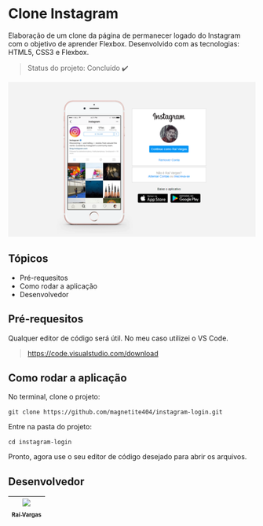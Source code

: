 # Clone Instagram
Elaboração de um clone da página de permanecer logado do Instagram com o objetivo de aprender Flexbox. Desenvolvido com as tecnologias: HTML5, CSS3 e Flexbox.

> Status do projeto: Concluído :heavy_check_mark:

<img alt="Instagram tela" src="https://github.com/magnetite404/instagram-login/blob/master/img/tela-git.png" width="800px" />

## Tópicos
- Pré-requesitos
- Como rodar a aplicação
- Desenvolvedor


## Pré-requesitos
 Qualquer editor de código será útil. No meu caso utilizei o VS Code.
 > https://code.visualstudio.com/download
 
 ## Como rodar a aplicação
 No terminal, clone o projeto: 
 
```
git clone https://github.com/magnetite404/instagram-login.git
```

Entre na pasta do projeto:  

```
cd instagram-login
```

Pronto, agora use o seu editor de código desejado para abrir os arquivos.


## Desenvolvedor
[<img src="https://avatars3.githubusercontent.com/u/51307755?s=400&u=5233bfad8c4beeea2fa47931cc272a1f1178973a&v=4" width=115 > <br> <sub> Raí Vargas </sub>](https://github.com/Gunzz) |
| :---: |